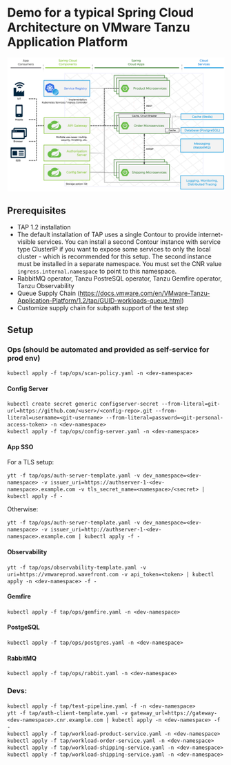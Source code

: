 # Demo for a typical Spring Cloud Architecture on VMware Tanzu Application Platform

![](architecture-diagram.png)

## Prerequisites
- TAP 1.2 installation
- The default installation of TAP uses a single Contour to provide internet-visible services. You can install a second Contour instance with service type ClusterIP if you want to expose some services to only the local cluster - which is recommended for this setup. The second instance must be installed in a separate namespace. You must set the CNR value `ingress.internal.namespace` to point to this namespace.
- RabbitMQ operator, Tanzu PostreSQL operator, Tanzu Gemfire operator, Tanzu Observability
- Queue Supply Chain (https://docs.vmware.com/en/VMware-Tanzu-Application-Platform/1.2/tap/GUID-workloads-queue.html)
- Customize supply chain for subpath support of the test step

## Setup

### Ops (should be automated and provided as self-service for prod env)

```
kubectl apply -f tap/ops/scan-policy.yaml -n <dev-namespace>
```
#### Config Server
```
kubectl create secret generic configserver-secret --from-literal=git-url=https://github.com/<user>/<config-repo>.git --from-literal=username=<git-username> --from-literal=password=<git-personal-access-token> -n <dev-namespace>
kubectl apply -f tap/ops/config-server.yaml -n <dev-namespace>
```

#### App SSO
For a TLS setup:
```
ytt -f tap/ops/auth-server-template.yaml -v dev_namespace=<dev-namespace> -v issuer_uri=https://authserver-1-<dev-namespace>.example.com -v tls_secret_name=<namespace>/<secret> | kubectl apply -f -
```

Otherwise:
```
ytt -f tap/ops/auth-server-template.yaml -v dev_namespace=<dev-namespace> -v issuer_uri=http://authserver-1-<dev-namespace>.example.com | kubectl apply -f -
```

#### Observability
```
ytt -f tap/ops/observability-template.yaml -v uri=https://vmwareprod.wavefront.com -v api_token=<token> | kubectl apply -n <dev-namespace> -f -
```

#### Gemfire
```
kubectl apply -f tap/ops/gemfire.yaml -n <dev-namespace>
```

#### PostgeSQL
```
kubectl apply -f tap/ops/postgres.yaml -n <dev-namespace>
```

#### RabbitMQ
```
kubectl apply -f tap/ops/rabbit.yaml -n <dev-namespace>
```

### Devs:
```
kubectl apply -f tap/test-pipeline.yaml -f -n <dev-namespace>
ytt -f tap/auth-client-template.yaml -v gateway_url=https://gateway-<dev-namespace>.cnr.example.com | kubectl apply -n <dev-namespace> -f -
kubectl apply -f tap/workload-product-service.yaml -n <dev-namespace>
kubectl apply -f tap/workload-order-service.yaml -n <dev-namespace>
kubectl apply -f tap/workload-shipping-service.yaml -n <dev-namespace>
kubectl apply -f tap/workload-shipping-service.yaml -n <dev-namespace>
```
